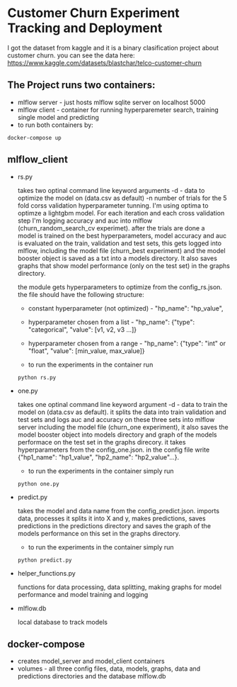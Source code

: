 # Customer Churn Experiment Tracking and Deployment
I got the dataset from kaggle and it is a binary clasification project about customer churn. you can see the data here: https://www.kaggle.com/datasets/blastchar/telco-customer-churn

## The Project runs two containers:
* mlflow server - just hosts mlflow sqlite server on localhost 5000
* mlflow client - container for running hyperparemeter search, training single model and predicting
* to run both containers by:
```
docker-compose up
```

## mlflow_client
* rs.py
  
  takes two optinal command line keyword arguments -d - data to optimize the model on (data.csv as default) -n number of trials for the 5 fold corss validation hyperparameter tunning. I'm using       optima to optimze a lightgbm model. For each iteration and each cross validation step I'm logging accuracy and auc into mlflow (churn_random_search_cv experimet). after the trials are done a     
  model is trained on the best hyperparameters, model accuracy and auc is evaluated on the train, validation and test sets, this gets logged into mlflow, including the model file (churn_best 
  experiment) and the model booster object is saved as a txt into a models directory. It also saves graphs that show model performance (only on the test set) in the graphs directory.

  the module gets hyperparameters to optimize from the config_rs.json. the file should have the following structure:
  * constant hyperparameter (not optimized) - "hp_name": "hp_value",
  * hyperparameter chosen from a list - "hp_name": {"type": "categorical", "value": [v1, v2, v3 ...]}
  * hyperparameter chosen from a range - "hp_name": {"type": "int" or "float", "value": [min_value, max_value]}
 
  * to run the experiments in the container run
  ```
  python rs.py
  ```

* one.py

  takes one optinal command line keyword argument -d - data to train the model on (data.csv as default). it splits the data into train validation and test sets and logs auc and accuracy on these 
  three sets into mlflow server including the model file (churn_one experiment), it also saves the model booster object into models directory and graph of the models performace on the test set in 
  the graphs direcory. it takes hyperparameters from the config_one.json. in the config file write {"hp1_name": "hp1_value", "hp2_name": "hp2_value"...}.
  
  * to run the experiments in the container simply run
  ```
  python one.py
  ```
  
* predict.py

  takes the model and data name from the config_predict.json. imports data, processes it splits it into X and y, makes predictions, saves predictions in the predictions directory and saves the 
  graph of the models performance on this set in the graphs directory.

  * to run the experiments in the container simply run
  ```
  python predict.py
  ```
* helper_functions.py

  functions for data processing, data splitting, making graphs for model performance and model training and logging

* mlflow.db

  local database to track models

## docker-compose
*  creates model_server and model_client containers
*  volumes - all three config files, data, models, graphs, data and predictions directories and the database mlflow.db 

